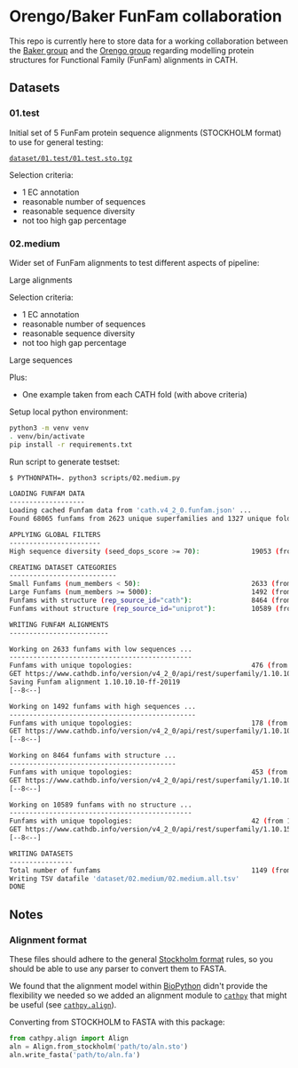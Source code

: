# Orengo/Baker FunFam collaboration

This repo is currently here to store data for a working collaboration between the [Baker group](https://www.bakerlab.org/)
and the [Orengo group](http://orengogroup.info/) regarding modelling protein structures for Functional Family (FunFam)
alignments in CATH.

## Datasets

### 01.test

Initial set of 5 FunFam protein sequence alignments (STOCKHOLM format) to use for general testing: 

[`dataset/01.test/01.test.sto.tgz`](https://github.com/sillitoe/orengo-baker-funfams/blob/master/dataset/01.test/01.test.sto.tgz)

Selection criteria:

* 1 EC annotation
* reasonable number of sequences
* reasonable sequence diversity
* not too high gap percentage

### 02.medium

Wider set of FunFam alignments to test different aspects of pipeline:

Large alignments

Selection criteria:

* 1 EC annotation
* reasonable number of sequences
* reasonable sequence diversity
* not too high gap percentage

Large sequences

Plus:

* One example taken from each CATH fold (with above criteria)

Setup local python environment:

```sh
python3 -m venv venv
. venv/bin/activate
pip install -r requirements.txt
```

Run script to generate testset:

```sh
$ PYTHONPATH=. python3 scripts/02.medium.py

LOADING FUNFAM DATA
-------------------
Loading cached Funfam data from 'cath.v4_2_0.funfam.json' ...
Found 68065 funfams from 2623 unique superfamilies and 1327 unique folds

APPLYING GLOBAL FILTERS
-----------------------
High sequence diversity (seed_dops_score >= 70):             19053 (from 68065)

CREATING DATASET CATEGORIES
---------------------------
Small Funfams (num_members < 50):                            2633 (from 19053)
Large Funfams (num_members >= 5000):                         1492 (from 19053)
Funfams with structure (rep_source_id="cath"):               8464 (from 19053)
Funfams without structure (rep_source_id="uniprot"):         10589 (from 19053)

WRITING FUNFAM ALIGNMENTS
-------------------------

Working on 2633 funfams with low sequences ...
----------------------------------------------
Funfams with unique topologies:                              476 (from 1327)
GET https://www.cathdb.info/version/v4_2_0/api/rest/superfamily/1.10.10.10/funfam/20119/files/seed_alignment
Saving Funfam alignment 1.10.10.10-ff-20119
[--8<--]

Working on 1492 funfams with high sequences ...
-----------------------------------------------
Funfams with unique topologies:                              178 (from 1327)
GET https://www.cathdb.info/version/v4_2_0/api/rest/superfamily/1.10.1030.10/funfam/3118/files/seed_alignment
[--8<--]

Working on 8464 funfams with structure ...
------------------------------------------
Funfams with unique topologies:                              453 (from 1327)
GET https://www.cathdb.info/version/v4_2_0/api/rest/superfamily/1.10.1000.11/funfam/894/files/seed_alignment
[--8<--]

Working on 10589 funfams with no structure ...
----------------------------------------------
Funfams with unique topologies:                              42 (from 1327)
GET https://www.cathdb.info/version/v4_2_0/api/rest/superfamily/1.10.1510.10/funfam/1175/files/seed_alignment
[--8<--]

WRITING DATASETS
----------------
Total number of funfams                                      1149 (from 68065)
Writing TSV datafile 'dataset/02.medium/02.medium.all.tsv'
DONE

```

## Notes

### Alignment format

These files should adhere to the general [Stockholm format](https://en.wikipedia.org/wiki/Stockholm_format) rules, so you should be able to use any parser to convert them to FASTA.

We found that the alignment model within [BioPython](https://biopython.org/wiki/AlignIO) didn't provide the flexibility we needed so we added an alignment module to [`cathpy`](https://github.com/UCL/cathpy) that might be useful (see [`cathpy.align`](https://cathpy.readthedocs.io/en/latest/align.html)).

Converting from STOCKHOLM to FASTA with this package:

```python
from cathpy.align import Align
aln = Align.from_stockholm('path/to/aln.sto')
aln.write_fasta('path/to/aln.fa')
```
